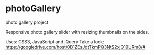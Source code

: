 photoGallery
============

photo gallery project

Responsive photo gallery slider with resizing thumbnails on the sides.
 
Uses: CSS3, JavaScript and jQuery
Take a look: https://googledrive.com/host/0B1ZEsJdtTkmPQ3NtS2xjQ19URm8/#
